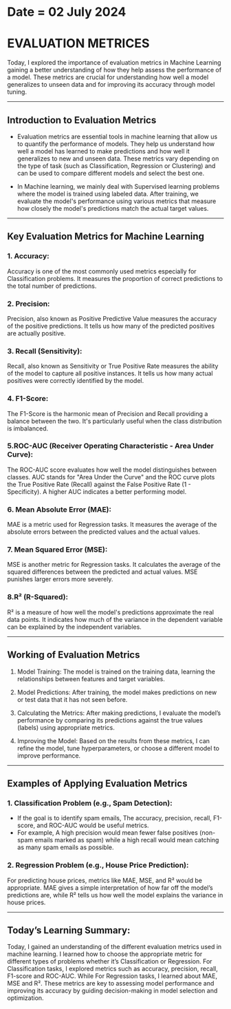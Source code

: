 # Date = 02 July 2024
# EVALUATION METRICES
Today, I explored the importance of evaluation metrics in Machine Learning gaining a better understanding of how they help assess the performance of a model. These metrics are crucial for understanding how well a model generalizes to unseen data and for improving its accuracy through model tuning.

---

## Introduction to Evaluation Metrics
- Evaluation metrics are essential tools in machine learning that allow us to quantify the performance of models. They help us understand how well a model has learned to make predictions and how well it generalizes to new and unseen data. These metrics vary depending on the type of task (such as Classification, Regression or Clustering) and can be used to compare different models and select the best one.

- In Machine learning, we mainly deal with Supervised learning problems where the model is trained using labeled data. After training, we evaluate the model's performance using various metrics that measure how closely the model's predictions match the actual target values.

---

## Key Evaluation Metrics for Machine Learning

### 1. Accuracy:
Accuracy is one of the most commonly used metrics especially for Classification problems. It measures the proportion of correct predictions to the total number of predictions.

### 2. Precision:
Precision, also known as Positive Predictive Value measures the accuracy of the positive predictions. It tells us how many of the predicted positives are actually positive.

### 3. Recall (Sensitivity):
Recall, also known as Sensitivity or True Positive Rate measures the ability of the model to capture all positive instances. It tells us how many actual positives were correctly identified by the model.

### 4. F1-Score:
The F1-Score is the harmonic mean of Precision and Recall providing a balance between the two. It's particularly useful when the class distribution is imbalanced.

### 5.ROC-AUC (Receiver Operating Characteristic - Area Under Curve):
The ROC-AUC score evaluates how well the model distinguishes between classes. AUC stands for "Area Under the Curve" and the ROC curve plots the True Positive Rate (Recall) against the False Positive Rate (1 - Specificity).
A higher AUC indicates a better performing model.

### 6. Mean Absolute Error (MAE):
MAE is a metric used for Regression tasks. It measures the average of the absolute errors between the predicted values and the actual values.

### 7. Mean Squared Error (MSE):
MSE is another metric for Regression tasks. It calculates the average of the squared differences between the predicted and actual values. MSE punishes larger errors more severely.

### 8.R² (R-Squared):
R² is a measure of how well the model's predictions approximate the real data points. It indicates how much of the variance in the dependent variable can be explained by the independent variables.
 
 ---

 ## Working of Evaluation Metrics

1. Model Training: The model is trained on the training data, learning the relationships between features and target variables.

2. Model Predictions: After training, the model makes predictions on new or test data that it has not seen before.

3. Calculating the Metrics: After making predictions, I evaluate the model’s performance by comparing its predictions against the true values (labels) using appropriate metrics.

4. Improving the Model: Based on the results from these metrics, I can refine the model, tune hyperparameters, or choose a different model to improve performance.

--- 

## Examples of Applying Evaluation Metrics

### 1. Classification Problem (e.g., Spam Detection):
- If the goal is to identify spam emails, The accuracy, precision, recall, F1-score, and ROC-AUC would be useful metrics.
- For example, A high precision would mean fewer false positives (non-spam emails marked as spam) while a high recall would mean catching as many spam emails as possible.

### 2. Regression Problem (e.g., House Price Prediction):
For predicting house prices, metrics like MAE, MSE, and R² would be appropriate. MAE gives a simple interpretation of how far off the model’s predictions are, while R² tells us how well the model explains the variance in house prices.

---

## Today’s Learning Summary:
Today, I gained an understanding of the different evaluation metrics used in machine learning. I learned how to choose the appropriate metric for different types of problems whether it’s Classification or Regression. For Classification tasks, I explored metrics such as accuracy, precision, recall, F1-score and ROC-AUC. While For Regression tasks, I learned about MAE, MSE and R². These metrics are key to assessing model performance and improving its accuracy by guiding decision-making in model selection and optimization.





